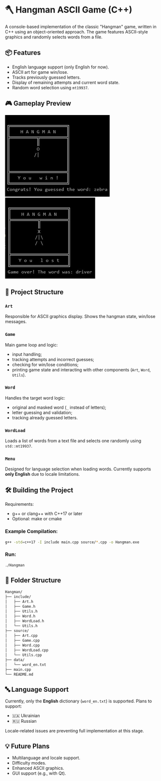 
# 🪓 Hangman ASCII Game (C++)

A console-based implementation of the classic "Hangman" game, written in C++ using an object-oriented approach. The game features ASCII-style graphics and randomly selects words from a file.

## 📦 Features

- English language support (only English for now).
- ASCII art for game win/lose.
- Tracks previously guessed letters.
- Display of remaining attempts and current word state.
- Random word selection using `mt19937`.

## 🎮 Gameplay Preview

![Hangman Win](playerWin.jpg) ![Hangman Lose](playerLose.jpg)

## 🧠 Project Structure

### `Art`  
Responsible for ASCII graphics display. Shows the hangman state, win/lose messages.

### `Game`  
Main game loop and logic:
- input handling;
- tracking attempts and incorrect guesses;
- checking for win/lose conditions;
- printing game state and interacting with other components (`Art`, `Word`, `Utils`).

### `Word`  
Handles the target word logic:
- original and masked word (`_` instead of letters);
- letter guessing and validation;
- tracking already guessed letters.

### `WordLoad`  
Loads a list of words from a text file and selects one randomly using `std::mt19937`.

### `Menu`  
Designed for language selection when loading words. Currently supports **only English** due to locale limitations.

## 🛠️ Building the Project

Requirements:

- g++ or clang++ with C++17 or later
- Optional: make or cmake

### Example Compilation:

```bash
g++ -std=c++17 -I include main.cpp source/*.cpp -o Hangman.exe
```

### Run:

```bash
./Hangman
```

## 📁 Folder Structure

```
Hangman/
├── include/
│   ├── Art.h
│   ├── Game.h
│   ├── Utils.h   
│   ├── Word.h
│   ├── WordLoad.h
│   └── Utils.h
├── source/
│   ├── Art.cpp
│   ├── Game.cpp
│   ├── Word.cpp
│   ├── WordLoad.cpp
│   └── Utils.cpp
├── data/
│   └── word_en.txt
├── main.cpp
└── README.md
```

## 🔤 Language Support

Currently, only the **English** dictionary (`word_en.txt`) is supported. Plans to support:
- 🇺🇦 Ukrainian
- 🇷🇺 Russian

Locale-related issues are preventing full implementation at this stage.

## 💡 Future Plans

- Multilanguage and locale support.
- Difficulty modes.
- Enhanced ASCII graphics.
- GUI support (e.g., with Qt).
